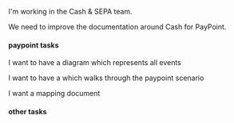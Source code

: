 I'm working in the Cash & SEPA team.

We need to improve the documentation around Cash for PayPoint.

#### paypoint tasks
I want to have a diagram which represents all events 

I want to have a which walks through the paypoint scenario

I want a mapping document


#### other tasks